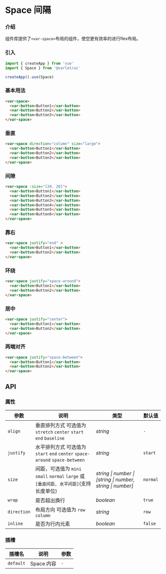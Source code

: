 # Space 间隔

### 介绍

组件库提供了`<var-space>`布局的组件，使您更有效率的进行flex布局。

### 引入

```js
import { createApp } from 'vue'
import { Space } from '@varlet/ui'

createApp().use(Space)
```

### 基本用法

```html
<var-space>
  <var-button>Button1</var-button>
  <var-button>Button2</var-button>
  <var-button>Button3</var-button>
</var-space>
```

### 垂直

```html
<var-space direction="column" size="large">
  <var-button>Button1</var-button>
  <var-button>Button2</var-button>
  <var-button>Button3</var-button>
</var-space>
```

### 间隙

```html
<var-space :size="[20, 20]">
  <var-button>Button1</var-button>
  <var-button>Button2</var-button>
  <var-button>Button3</var-button>
  <var-button>Button4</var-button>
  <var-button>Button5</var-button>
  <var-button>Button6</var-button>
</var-space>
```

### 靠右

```html
<var-space justify="end" >
  <var-button>Button1</var-button>
  <var-button>Button2</var-button>
</var-space>
```

### 环绕

```html
<var-space justify="space-around">
  <var-button>Button1</var-button>
  <var-button>Button2</var-button>
</var-space>
```

### 居中

```html
<var-space justify="center">
  <var-button>Button1</var-button>
  <var-button>Button2</var-button>
</var-space>
```

### 两端对齐

```html
<var-space justify="space-between">
  <var-button>Button1</var-button>
  <var-button>Button2</var-button>
</var-space>
```


## API

### 属性

|     参数      |      说明     |     类型   |    默认值  |
| ------------- | ------------ | --------- | --------- |
|    `align`   |   垂直排列方式 可选值为 `stretch` `center` `start` `end` `baseline` | _string_  |   `-`|
|`justify`|水平排列方式 可选值为 `start` `end` `center` `space-around` `space-between`|_string_|`start`|
|     `size`   |   间距，可选值为 `mini` `small` `normal` `large` 或`[垂直间距, 水平间距]`(支持长度单位)| _string \| number \| [string \| number, string \| number]_ |`normal`|
|`wrap`|是否超出换行|_boolean_|`true`|
|`direction`|布局方向 可选值为 `row` `column`|_string_|`row`|
|`inline`|是否为行内元素|_boolean_|`false`|


### 插槽

| 插槽名 | 说明       | 参数 |
| --- |----------| --- |
| `default` | Space 内容 | `-` |

